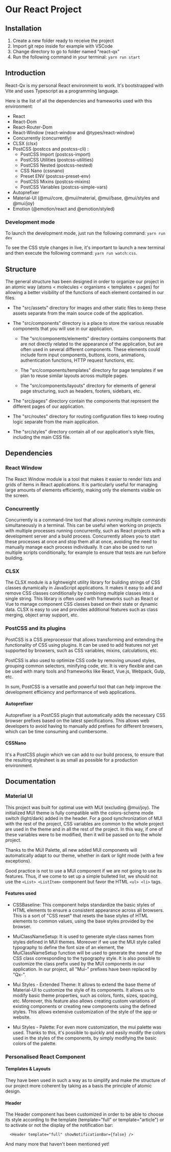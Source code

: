 # Our React Project

## Installation

1. Create a new folder ready to receive the project
2. Import git repo inside for example with VSCode
3. Change directory to go to folder named "react-qx"
4. Run the following command in your terminal: `yarn run start`

## Introduction

React-Qx is my personal React environment to work. It's bootstrapped with Vite and uses Typescript as a programming language.

Here is the list of all the dependencies and frameworks used with this environment:

* React
* React-Dom
* React-Router-Dom
* React-Window (react-window and @types/react-window)
* Concurrently (concurrently)
* CLSX (clsx)
* PostCSS (postccs and postcss-cli) :
  * PostCSS Import (postcss-import)
  * PostCSS Utilities (postcss-utilities)
  * PostCSS Nested (postcss-nested)
  * CSS Nano (cssnano)
  * Preset ENV (postcss-preset-env)
  * PostCSS Mixins (postcss-mixins)
  * PostCSS Variables (postcss-simple-vars)
* Autoprefixer
* Material-UI (@mui/core, @mui/material, @mui/base, @mui/styles and @mui/joy)
* Emotion (@emotion/react and @emotion/styled)

### Development mode

To launch the development mode, just run the following command: `yarn run dev`

To see the CSS style changes in live, it's important to launch a new terminal and then execute the following command: `yarn run watch:css`.

## Structure

The general structure has been designed in order to organize our project in an atomic way (atoms < molecules < organisms < templates < pages) for allowing a better visibility of the functions of each element contained in our files.

* The "src/assets" directory for images and other static files to keep these assets separate from the main source code of the application.

* The "src/components" directory is a place to store the various reusable components that you will use in our application.

  * The "src/components/elements" directory contains components that are not directly related to the appearance of the application, but are often used in several different components. These elements could include form input components, buttons, icons, animations, authentication functions, HTTP request functions, etc.

  * The "src/components/templates" directory for page templates if we plan to reuse similar layouts across multiple pages.

  * The "src/components/layouts" directory for elements of general page structuring, such as headers, footers, sidebars, etc.

* The "src/pages" directory contain the components that represent the different pages of our application.

* The "src/routes" directory for routing configuration files to keep routing logic separate from the main application.

* The "src/styles" directory contain all of our application's style files, including the main CSS file.

## Dependencies

### React Window

The React Window module is a tool that makes it easier to render lists and grids of items in React applications. It is particularly useful for managing large amounts of elements efficiently, making only the elements visible on the screen.

### Concurrently

Concurrently is a command-line tool that allows running multiple commands simultaneously in a terminal. This can be useful when working on projects with multiple processes running concurrently, such as React projects with a development server and a build process. Concurrently allows you to start these processes at once and stop them all at once, avoiding the need to manually manage each process individually. It can also be used to run multiple scripts conditionally, for example to ensure that tests are run before building.

### CLSX

The CLSX module is a lightweight utility library for building strings of CSS classes dynamically in JavaScript applications. It makes it easy to add and remove CSS classes conditionally by combining multiple classes into a single string. This library is often used with frameworks such as React or Vue to manage component CSS classes based on their state or dynamic data. CLSX is easy to use and provides additional features such as class merging, object array support, etc.

### PostCSS and its plugins

PostCSS is a CSS preprocessor that allows transforming and extending the functionality of CSS using plugins. It can be used to add features not yet supported by browsers, such as CSS variables, mixins, calculations, etc.

PostCSS is also used to optimize CSS code by removing unused styles, grouping common selectors, minifying code, etc. It is very flexible and can be used with many tools and frameworks like React, Vue.js, Webpack, Gulp, etc.

In sum, PostCSS is a versatile and powerful tool that can help improve the development efficiency and performance of web applications.

#### Autoprefixer

Autoprefixer is a PostCSS plugin that automatically adds the necessary CSS browser prefixes based on the latest specifications. This allows web developers to avoid having to manually add prefixes for different browsers, which can be time consuming and cumbersome.

#### CSSNano

It's a PostCSS plugin which we can add to our build process, to ensure that the resulting stylesheet is as small as possible for a production environment.

## Documentation

### Material UI

This project was built for optimal use with MUI (excluding @mui/joy). The initialized MUI theme is fully compatible with the colors-scheme mode switch (light/dark) added in the header. For a good synchronization of MUI with the rest of the project, CSS variables are common to the whole project are used in the theme and in all the rest of the project. In this way, if one of these variables were to be modified, then it will be passed on to the whole project.

Thanks to the MUI Palette, all new added MUI components will automatically adapt to our theme, whether in dark or light mode (with a few exceptions).

Good practice is not to use a MUI component if we are not going to use its features. Thus, if we come to set up a simple bulleted list, we should not use the `<List> <ListItem>` component but favor the HTML `<ul> <li>` tags.

#### Features used

* CSSBaseline: This component helps standardize the basic styles of HTML elements to ensure a consistent appearance across all browsers. This is a sort of "CSS reset" that resets the base styles of HTML elements to common values, using the base styles provided by the browser.

* MuiClassNameSetup: It is used to generate style class names from styles defined in MUI themes. Moreover if we use the MUI style called typography to define the font size of an element, the MuiClassNameSetup function will be used to generate the name of the CSS class corresponding to the typography style. It is also possible to customize the class prefix used by the MUI components in our application. In our project, all "Mui-" prefixes have been replaced by "Qx-".

* Mui Styles - Extended Theme: It allows to extend the base theme of Material-UI to customize the style of its components. It allows us to modify basic theme properties, such as colors, fonts, sizes, spacing, etc. Moreover, this feature also allows creating custom variations of existing components or creating new components using the defined styles. This allows extensive customization of the style of the app or website.

* Mui Styles - Palette: For even more customization, the mui palette was used. Thanks to this, it's possible to quickly and easily modify the colors used in the styles of the components, by simply modifying the basic colors of the palette.

### Personalised React Component

#### Templates & Layouts

They have been used in such a way as to simplify and make the structure of our project more coherent by taking as a basis the principle of atomic design.

#### Header

The Header component has been customized in order to be able to choose its style according to the template (template="full" or template="article") or to activate or not the display of the notification bar:

```tsx
  <Header template="full" showNotificationBar={false} />
```

And many more that haven't been mentioned yet!
